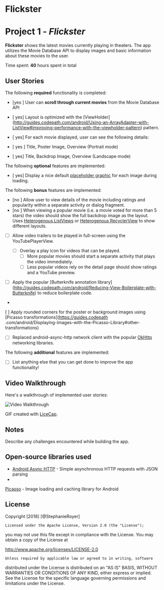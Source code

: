 # Flickster
# Project 1 - *Flickster*

**Flickster** shows the latest movies currently playing in theaters.
 The app utilizes the Movie Database API to display images and basic information about these movies to the user.


Time spent: **40** hours spent in total

## User Stories

The following **required** functionality is 
completed:

* [yes ] User can **scroll through current movies** from the Movie Database API
* [ yes] Layout is 
optimized with the [ViewHolder]
(http://guides.codepath.com/android/Using-an-ArrayAdapter-with-ListView#improving-performance-with-the-viewholder-pattern) 
pattern.
* [ yes] For each movie displayed, user can see the following details:
 
 * [ yes ] Title, Poster Image, Overview (Portrait mode)
  * [ yes] Title, Backdrop Image, Overview (Landscape mode)

The following **optional** 
features are implemented:

* [ yes] Display a nice default
 [placeholder graphic](http://guides.codepath.com/android/Displaying-Images-with-the-Picasso-Library#configuring-picasso) 
for each image during loading.

The following **bonus** features are implemented:

* [no ] Allow user to view details of the movie
 including ratings and popularity within a separate activity or dialog fragment.
* [no ] When viewing a popular movie 
(i.e. a movie voted for more than 5 stars) the video should show the full backdrop image as the layout.  
Uses [Heterogenous ListViews](http://guides.codepath.com/android/Implementing-a-Heterogenous-ListView) or
 [Heterogenous RecyclerView](http://guides.codepath.com/android/Heterogenous-Layouts-inside-RecyclerView)
 to show different layouts.
* [ ] Allow video trailers to be played in full-screen using the YouTubePlayerView.
  
  * [ ] Overlay a play icon for videos that can be played.
    * [ ] More popular movies should start a separate 
activity that plays the video immediately.
    * [ ] Less popular videos rely on the detail page should show ratings
 and a YouTube preview.
* [ ] Apply the popular [Butterknife annotation library]
(http://guides.codepath.com/android/Reducing-View-Boilerplate-with-Butterknife) to reduce boilerplate code.
*
 [ ] Apply rounded corners for the poster or background images using [Picasso transformations](https://guides.codepath
.com/android/Displaying-Images-with-the-Picasso-Library#other-transformations)
* [ ] Replaced android-async-http network 
client with the popular [OkHttp](http://guides.codepath.com/android/Using-OkHttp) networking libraries.

The following **additional** 
features are implemented:

* [ ] List anything else that you can get done to improve the app functionality!

## Video Walkthrough

Here's 
a walkthrough of implemented user stories:

<img src='http://i.imgur.com/link/to/your/gif/file.gif' title='Video Walkthrough' width=''
 alt='Video Walkthrough' />

GIF created with [LiceCap](http://www.cockos.com/licecap/).

## Notes

Describe any challenges encountered while
 building the app.

## Open-source libraries used

- [Android Async HTTP](https://github.com/loopj/android-async-http) - Simple asynchronous
 HTTP requests with JSON parsing
-
 [Picasso](http://square.github.io/picasso/) - Image loading and caching library for Android

## License

    
Copyright [2018] [@StephanieRoyer]

    Licensed under the Apache License, Version 2.0 (the "License");
   
 you may not use this file except in compliance with the License.
    You may obtain a copy of the License at

      
  http://www.apache.org/licenses/LICENSE-2.0

    Unless required by applicable law or agreed to in writing, software
  
  distributed under the License is distributed on an "AS IS" BASIS,
    WITHOUT WARRANTIES OR CONDITIONS OF ANY KIND, 
either express or implied.
    See the License for the specific language governing permissions and
    limitations under the License.
